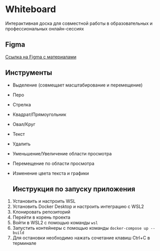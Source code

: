 # Whiteboard
Интерактивная доска для совместной работы в образовательных и профессиональных онлайн-сессиях

## Figma
[Ссылка на Figma с материалами](https://www.figma.com/design/Ql7OBzLmaiqbnfr0Br7K6i/%D0%92%D0%9A%D0%A0_%D0%A0%D0%B0%D0%B7%D1%80%D0%B0%D0%B1%D0%BE%D1%82%D0%BA%D0%B0-%D0%B8%D0%BD%D1%82%D0%B5%D1%80%D0%B0%D0%BA%D1%82%D0%B8%D0%B2%D0%BD%D0%BE%D0%B9-%D0%B4%D0%BE%D1%81%D0%BA%D0%B8-%D0%B4%D0%BB%D1%8F-%D1%81%D0%BE%D0%B2%D0%BC%D0%B5%D1%81%D1%82%D0%BD%D0%BE%D0%B9-%D1%80%D0%B0%D0%B1%D0%BE%D1%82%D1%8B-%D0%B2-%D0%BE%D0%B1%D1%80%D0%B0%D0%B7%D0%BE%D0%B2.-%D0%B8-%D0%BF%D1%80%D0%BE%D1%84.-%D0%BE%D0%BD%D0%BB%D0%B0%D0%B9%D0%BD-%D1%81%D0%B5%D1%81%D1%81%D0%B8%D1%8F%D1%85?node-id=0-1&t=4mTu7bnSeHu8LeRk-1)

## Инструменты
- Выделение (совмещает масштабирование и перемещение)
- Перо
- Стрелка
- Квадрат/Прямоугольник
- Овал/Круг
- Текст
- Удалить
- Уменьшение/Увеличение области просмотра
- Перемещение по области просмотра
- Изменение цвета текста и графики

  ## Инструкция по запуску приложения
1. Установить и настроить WSL
2. Установить Docker Desktop и настроить интеграцию с WSL2
3. Клонировать репозиторий
4. Перейти в корень проекта
5. Войти в WSL2 с помощью команды `wsl`
6. Запустить контейнеры с помощью команды `docker-compose up --build`
7. Для остановки необходимо нажать сочетание клавиш Ctrl+C в терминале
